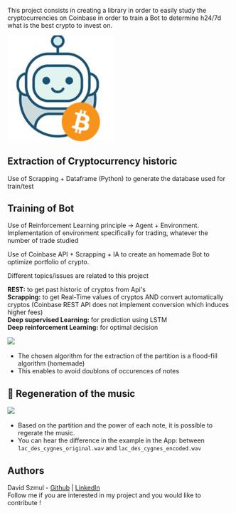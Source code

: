 This project consists in creating a library in order to easily study the cryptocurrencies on Coinbase in order to train a Bot to determine h24/7d what is the best crypto
to invest on.

<img src="./assets/bot.PNG" width="240">

## Extraction of Cryptocurrency historic
Use of Scrapping + Dataframe (Python) to generate the database used for train/test

## Training of Bot
Use of Reinforcement Learning principle -> Agent + Environment. Implementation of environment specifically for trading, whatever the number of trade studied


Use of Coinbase API + Scrapping + IA to create an homemade Bot to optimize portfolio of crypto. 

Different topics/issues are related to this project

**REST:** to get past historic of cryptos from Api's<br />
**Scrapping:** to get Real-Time values of cryptos AND convert automatically cryptos (Coinbase REST API does not implement conversion which induces higher fees)<br />
**Deep supervised Learning:** for prediction using LSTM<br />
**Deep reinforcement Learning:** for optimal decision<br />



<img src="./assets/Group-Detection.PNG" width="720">

- The chosen algorithm for the extraction of the partition is a flood-fill algorithm (homemade)
- This enables to avoid doublons of occurences of notes

## 🎸 Regeneration of the music
<img src="./assets/encoding-music.PNG" width="720">

- Based on the partition and the power of each note, it is possible to regerate the music.
- You can hear the difference in the example in the App:
        between  `lac_des_cygnes_original.wav` and `lac_des_cygnes_encoded.wav`

## Authors
David Szmul - [Github](https://github.com/DavidSzmul) | [LinkedIn](https://www.linkedin.com/in/david-szmul-207564134/)   
Follow me if you are interested in my project and you would like to contribute !
